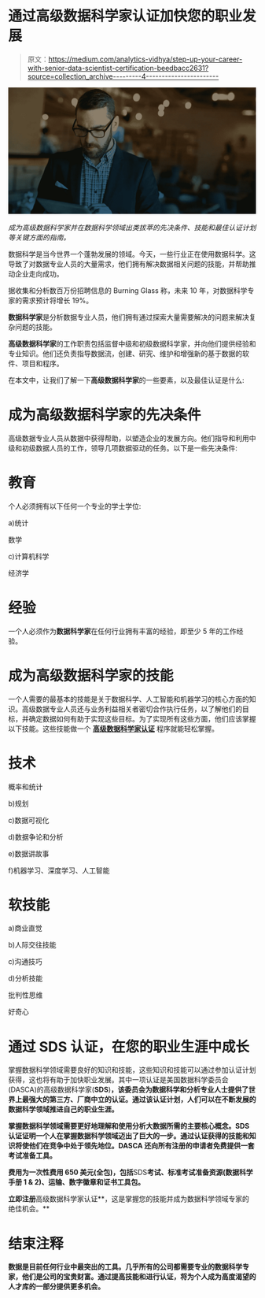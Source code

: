 # 通过高级数据科学家认证加快您的职业发展

> 原文：<https://medium.com/analytics-vidhya/step-up-your-career-with-senior-data-scientist-certification-beedbacc2631?source=collection_archive---------4----------------------->

![](img/40210d32bde93655ca1847d4332d84df.png)

*成为高级数据科学家并在数据科学领域出类拔萃的先决条件、技能和最佳认证计划等关键方面的指南。*

数据科学是当今世界一个蓬勃发展的领域。今天，一些行业正在使用数据科学。这导致了对数据专业人员的大量需求，他们拥有解决数据相关问题的技能，并帮助推动企业走向成功。

据收集和分析数百万份招聘信息的 Burning Glass 称，未来 10 年，对数据科学专家的需求预计将增长 19%。

**数据科学家**是分析数据专业人员，他们拥有通过探索大量需要解决的问题来解决复杂问题的技能。

**高级数据科学家**的工作职责包括监督中级和初级数据科学家，并向他们提供经验和专业知识。他们还负责指导数据流，创建、研究、维护和增强新的基于数据的软件、项目和程序。

在本文中，让我们了解一下**高级数据科学家**的一些要素，以及最佳认证是什么:

# 成为高级数据科学家的先决条件

高级数据专业人员从数据中获得帮助，以塑造企业的发展方向。他们指导和利用中级和初级数据人员的工作，领导几项数据驱动的任务。以下是一些先决条件:

# 教育

个人必须拥有以下任何一个专业的学士学位:

a)统计

数学

c)计算机科学

经济学

# 经验

一个人必须作为**数据科学家**在任何行业拥有丰富的经验，即至少 5 年的工作经验。

# 成为高级数据科学家的技能

一个人需要的最基本的技能是关于数据科学、人工智能和机器学习的核心方面的知识。高级数据专业人员还与业务利益相关者密切合作执行任务，以了解他们的目标，并确定数据如何有助于实现这些目标。为了实现所有这些方面，他们应该掌握以下技能。这些技能做一个 [**高级数据科学家认证**](https://www.dasca.org/campaign/senior-data-scientist-certification) 程序就能轻松掌握。

# 技术

概率和统计

b)规划

c)数据可视化

d)数据争论和分析

e)数据讲故事

f)机器学习、深度学习、人工智能

# 软技能

a)商业直觉

b)人际交往技能

c)沟通技巧

d)分析技能

批判性思维

好奇心

# 通过 SDS 认证，在您的职业生涯中成长

掌握数据科学领域需要良好的知识和技能，这些知识和技能可以通过参加认证计划获得，这也将有助于加快职业发展。其中一项认证是美国数据科学委员会(DASCA)的高级数据科学家(**SDS**)**，该委员会为数据科学和分析专业人士提供了世界上最强大的第三方、厂商中立的认证。通过该认证计划，人们可以在不断发展的数据科学领域推进自己的职业生涯。**

**掌握数据科学领域需要更好地理解和使用分析大数据所需的主要核心概念。**SDS**认证证明一个人在掌握数据科学领域迈出了巨大的一步。通过认证获得的技能和知识将使他们在竞争中处于领先地位。DASCA 还向所有注册的申请者免费提供一套考试准备工具。**

**费用为一次性费用 650 美元(全包)，包括**SDS**考试、标准考试准备资源(数据科学手册 1 & 2)、运输、数字徽章和证书工具包。**

**立即注册**高级数据科学家认证**，这是掌握您的技能并成为数据科学领域专家的绝佳机会。**

# **结束注释**

**数据是目前任何行业中最突出的工具。几乎所有的公司都需要专业的数据科学专家，他们是公司的宝贵财富。通过提高技能和进行认证，将为个人成为高度渴望的人才库的一部分提供更多机会。**
